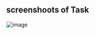## screenshoots of Task 
![image](https://github.com/josephmagdy2001/CodeAlpha_TO_DO_LIST/assets/116683350/a20140c8-1ff9-4d4b-9ebf-3c80de347650)

